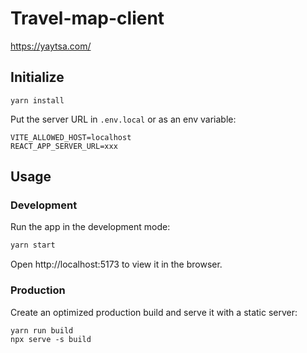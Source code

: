 # Travel-map-client

https://yaytsa.com/

## Initialize

```
yarn install
```

Put the server URL in `.env.local` or as an env variable:
```
VITE_ALLOWED_HOST=localhost
REACT_APP_SERVER_URL=xxx
```

## Usage

### Development

Run the app in the development mode:

```bash
yarn start
```

Open http://localhost:5173 to view it in the browser.

### Production

Create an optimized production build and serve it with a static server:

```
yarn run build
npx serve -s build
```
